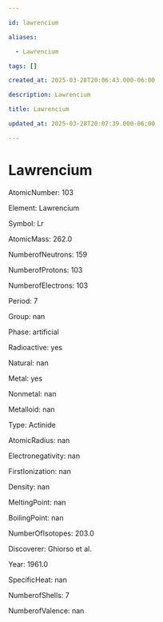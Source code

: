 ```yaml
---

id: lawrencium

aliases:

  - Lawrencium

tags: []

created_at: 2025-03-28T20:06:43.000-06:00

description: Lawrencium

title: Lawrencium

updated_at: 2025-03-28T20:07:39.000-06:00

---
```




# Lawrencium

AtomicNumber: 103

Element: Lawrencium

Symbol: Lr

AtomicMass: 262.0

NumberofNeutrons: 159

NumberofProtons: 103

NumberofElectrons: 103

Period: 7

Group: nan

Phase: artificial

Radioactive: yes

Natural: nan

Metal: yes

Nonmetal: nan

Metalloid: nan

Type: Actinide

AtomicRadius: nan

Electronegativity: nan

FirstIonization: nan

Density: nan

MeltingPoint: nan

BoilingPoint: nan

NumberOfIsotopes: 203.0

Discoverer: Ghiorso et al.

Year: 1961.0

SpecificHeat: nan

NumberofShells: 7

NumberofValence: nan

